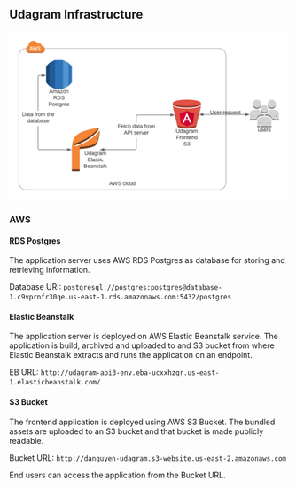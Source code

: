 ## Udagram Infrastructure

![Architecture](architecture.png)

### AWS
#### RDS Postgres
The application server uses AWS RDS Postgres as database for storing and retrieving information.

Database URI: `postgresql://postgres:postgres@database-1.c9vprnfr30qe.us-east-1.rds.amazonaws.com:5432/postgres`

#### Elastic Beanstalk
The application server is deployed on AWS Elastic Beanstalk service. The application is build, archived and uploaded
to and S3 bucket from where Elastic Beanstalk extracts and runs the application on an endpoint.

EB URL: `http://udagram-api3-env.eba-ucxxhzqr.us-east-1.elasticbeanstalk.com/`

#### S3 Bucket
The frontend application is deployed using AWS S3 Bucket. The bundled assets are uploaded to an S3 bucket and that
bucket is made publicly readable.

Bucket URL: `http://danguyen-udagram.s3-website.us-east-2.amazonaws.com`

End users can access the application from the Bucket URL.
